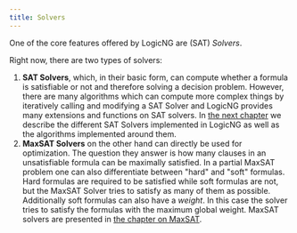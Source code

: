 ```yaml
---
title: Solvers
---
```


One of the core features offered by LogicNG are (SAT) *Solvers*.

Right now, there are two types of solvers:

1. **SAT Solvers**, which, in their basic form, can compute whether a formula is satisfiable or not and therefore solving a decision problem.  However, there are many algorithms which can compute more complex things by iteratively calling and modifying a SAT Solver and LogicNG provides many extensions and functions on SAT solvers.  In [the next chapter](sat-solving) we describe the different SAT Solvers implemented in LogicNG as well as the algorithms implemented around them.
2. **MaxSAT Solvers** on the other hand can directly be used for optimization.  The question they answer is how many clauses in an unsatisfiable formula can be maximally satisfied.  In a partial MaxSAT problem one can also differentiate between "hard" and "soft" formulas.  Hard formulas are required to be satisfied while soft formulas are not, but the MaxSAT Solver tries to satisfy as many of them as possible.  Additionally soft formulas can also have a *weight*.  In this case the solver tries to satisfy the formulas with the maximum global weight.  MaxSAT solvers are presented in [the chapter on MaxSAT](maxsat-solving).

